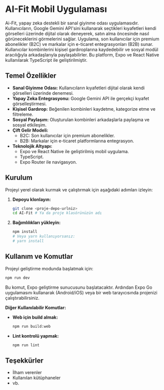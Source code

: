 # AI-Fit Mobil Uygulaması

Ai-Fit, yapay zeka destekli bir sanal giyinme odası uygulamasıdır. Kullanıcıların, Google Gemini API'sini kullanarak seçtikleri kıyafetleri kendi görselleri üzerinde dijital olarak deneyerek, satın alma öncesinde nasıl görüneceklerini görmelerini sağlar. Uygulama, son kullanıcılar için premium abonelikler (B2C) ve markalar için e-ticaret entegrasyonları (B2B) sunar. Kullanıcılar kombinlerini kişisel gardıroplarına kaydedebilir ve sosyal modül aracılığıyla arkadaşlarıyla paylaşabilirler. Bu platform, Expo ve React Native kullanılarak TypeScript ile geliştirilmiştir.

## Temel Özellikler

- **Sanal Giyinme Odası:** Kullanıcıların kıyafetleri dijital olarak kendi görselleri üzerinde denemesi.
- **Yapay Zeka Entegrasyonu:** Google Gemini API ile gerçekçi kıyafet görselleştirmesi.
- **Kişisel Gardırop:** Beğenilen kombinleri kaydetme, kategorize etme ve filtreleme.
- **Sosyal Paylaşım:** Oluşturulan kombinleri arkadaşlarla paylaşma ve sosyal etkileşim.
- **Çift Gelir Modeli:**
    - B2C: Son kullanıcılar için premium abonelikler.
    - B2B: Markalar için e-ticaret platformlarına entegrasyon.
- **Teknolojik Altyapı:**
    - Expo ve React Native ile geliştirilmiş mobil uygulama.
    - TypeScript.
    - Expo Router ile navigasyon.
    
## Kurulum

Projeyi yerel olarak kurmak ve çalıştırmak için aşağıdaki adımları izleyin:

1.  **Depoyu klonlayın:**
    ```bash
    git clone <proje-depo-urlniz>
    cd AI-Fit # Ya da proje klasörünüzün adı
    ```
2.  **Bağımlılıkları yükleyin:**
    ```bash
    npm install
    # Veya yarn kullanıyorsanız:
    # yarn install
    ```

## Kullanım ve Komutlar

Projeyi geliştirme modunda başlatmak için:

```bash
npm run dev
```

Bu komut, Expo geliştirme sunucusunu başlatacaktır. Ardından Expo Go uygulamasını kullanarak (Android/iOS) veya bir web tarayıcısında projenizi çalıştırabilirsiniz.

**Diğer Kullanılabilir Komutlar:**

-   **Web için build almak:**
    ```bash
    npm run build:web
    ```
-   **Lint kontrolü yapmak:**
    ```bash
    npm run lint
    ```

## Teşekkürler

- İlham verenler
- Kullanılan kütüphaneler
- vb. 